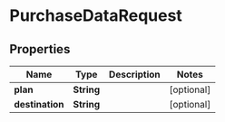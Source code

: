 

# PurchaseDataRequest


## Properties

| Name | Type | Description | Notes |
|------------ | ------------- | ------------- | -------------|
|**plan** | **String** |  |  [optional] |
|**destination** | **String** |  |  [optional] |



